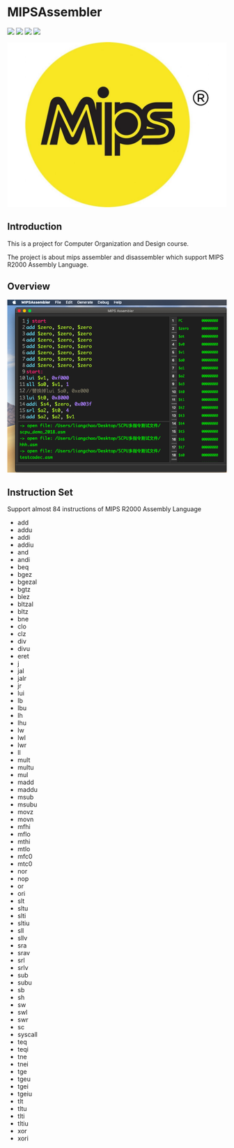 # MIPSAssembler
<p align= "left">
<img src="https://img.shields.io/badge/build-passing-brightgreen.svg"/>
<img src="https://img.shields.io/badge/g%2B%2B-c%2B%2B11-yellow.svg"/>
<img src="https://img.shields.io/badge/development-qt5.12.2-orange.svg"/>
<img src="https://img.shields.io/badge/release-1.0.0-blue.svg"/>
</p>

![](./asset/mips.jpeg)


## Introduction

This is a project for Computer Organization and Design course.

The project is about mips assembler and disassembler  which support MIPS R2000 Assembly Language.




## Overview

![](./asset/overview.png)


## Instruction Set

Support almost 84 instructions of MIPS R2000 Assembly Language

- add
- addu
- addi
- addiu
- and
- andi
- beq
- bgez
- bgezal
- bgtz
- blez
- bltzal
- bltz
- bne
- clo
- clz
- div
- divu
- eret
- j
- jal
- jalr
- jr
- lui
- lb
- lbu
- lh
- lhu
- lw
- lwl
- lwr
- ll
- mult
- multu
- mul
- madd
- maddu
- msub
- msubu
- movz
- movn
- mfhi
- mflo
- mthi
- mtlo
- mfc0
- mtc0
- nor
- nop
- or
- ori
- slt
- sltu
- slti
- sltiu
- sll
- sllv
- sra
- srav
- srl
- srlv
- sub
- subu
- sb
- sh
- sw
- swl
- swr
- sc
- syscall
- teq
- teqi
- tne
- tnei
- tge
- tgeu
- tgei
- tgeiu
- tlt
- tltu
- tlti
- tltiu
- xor
- xori

## 
